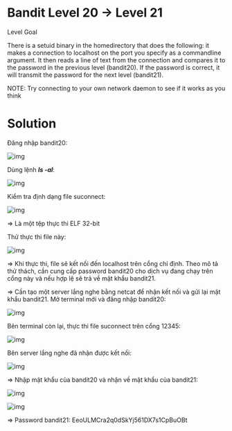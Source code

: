 # Bandit Level 20 → Level 21

Level Goal

There is a setuid binary in the homedirectory that does the following: it makes a connection to localhost on the port you specify as a commandline argument. It then reads a line of text from the connection and compares it to the password in the previous level (bandit20). If the password is correct, it will transmit the password for the next level (bandit21).

NOTE: Try connecting to your own network daemon to see if it works as you think

# Solution

Đăng nhập bandit20: 

![img](107)

Dùng lệnh ***ls -al***: 

![img](108)

Kiểm tra định dạng file suconnect: 

![img](109)

=> Là một tệp thực thi ELF 32-bit

Thử thực thi file này: 

![img](110)

=> Khi thực thi, file sẽ kết nối đến localhost trên cổng chỉ định. Theo mô tả thử thách, cần cung cấp password bandit20 cho dịch vụ đang chạy trên cổng này và nếu hợp lệ sẽ trả về mật khẩu bandit21. 

=> Cần tạo một server lắng nghe bằng netcat để nhận kết nối và gửi lại mật khẩu bandit21. Mở terminal mới và đăng nhập bandit20:  

![img](111)

Bên terminal còn lại, thực thi file suconnect trên cổng 12345: 

![img](112)

Bên server lắng nghe đã nhận được kết nối: 

![img](113)

=> Nhập mật khẩu của bandit20 và nhận về mật khẩu của bandit21: 

![img](114)

![img](115)

=> Password bandit21: EeoULMCra2q0dSkYj561DX7s1CpBuOBt